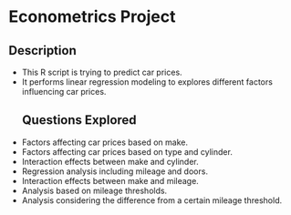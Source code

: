 # Econometrics Project

## Description
- This R script is trying to predict car prices. 
- It performs linear regression modeling to explores different factors influencing car prices.
  ## Questions Explored
- Factors affecting car prices based on make.
- Factors affecting car prices based on type and cylinder.
- Interaction effects between make and cylinder.
- Regression analysis including mileage and doors.
- Interaction effects between make and mileage.
- Analysis based on mileage thresholds.
- Analysis considering the difference from a certain mileage threshold.
